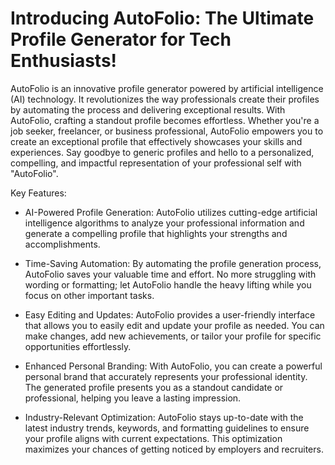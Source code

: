 # Introducing AutoFolio: The Ultimate Profile Generator for Tech Enthusiasts!

AutoFolio is an innovative profile generator powered by artificial intelligence (AI) technology. It revolutionizes the way professionals create their profiles by automating the process and delivering exceptional results.
With AutoFolio, crafting a standout profile becomes effortless. 
Whether you're a job seeker, freelancer, or business professional, AutoFolio empowers you to create an exceptional profile that effectively showcases your skills and experiences. Say goodbye to generic profiles and hello to a personalized, compelling, and impactful representation of your professional self with "AutoFolio".

Key Features:

+ AI-Powered Profile Generation: AutoFolio utilizes cutting-edge artificial intelligence algorithms to analyze your professional information and generate a compelling profile that highlights your strengths and accomplishments.

+ Time-Saving Automation: By automating the profile generation process, AutoFolio saves your valuable time and effort. No more struggling with wording or formatting; let AutoFolio handle the heavy lifting while you focus on other important tasks.

+ Easy Editing and Updates: AutoFolio provides a user-friendly interface that allows you to easily edit and update your profile as needed. You can make changes, add new achievements, or tailor your profile for specific opportunities effortlessly.

+ Enhanced Personal Branding: With AutoFolio, you can create a powerful personal brand that accurately represents your professional identity. The generated profile presents you as a standout candidate or professional, helping you leave a lasting impression.

+ Industry-Relevant Optimization: AutoFolio stays up-to-date with the latest industry trends, keywords, and formatting guidelines to ensure your profile aligns with current expectations. This optimization maximizes your chances of getting noticed by employers and recruiters.
